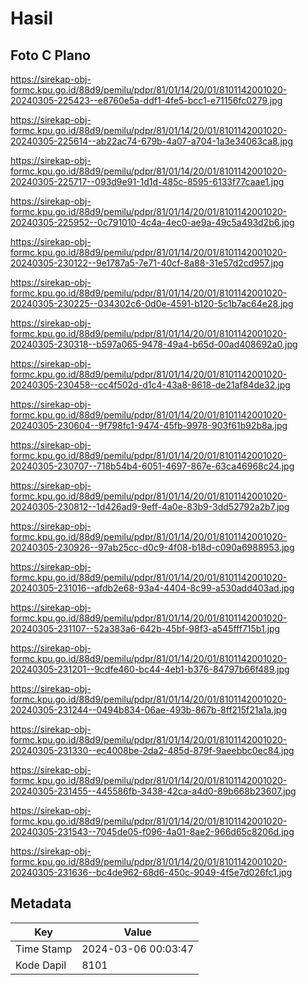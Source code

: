 # Hasil

## Foto C Plano

https://sirekap-obj-formc.kpu.go.id/88d9/pemilu/pdpr/81/01/14/20/01/8101142001020-20240305-225423--e8760e5a-ddf1-4fe5-bcc1-e71156fc0279.jpg

https://sirekap-obj-formc.kpu.go.id/88d9/pemilu/pdpr/81/01/14/20/01/8101142001020-20240305-225614--ab22ac74-679b-4a07-a704-1a3e34063ca8.jpg

https://sirekap-obj-formc.kpu.go.id/88d9/pemilu/pdpr/81/01/14/20/01/8101142001020-20240305-225717--093d9e91-1d1d-485c-8595-6133f77caae1.jpg

https://sirekap-obj-formc.kpu.go.id/88d9/pemilu/pdpr/81/01/14/20/01/8101142001020-20240305-225952--0c791010-4c4a-4ec0-ae9a-49c5a493d2b6.jpg

https://sirekap-obj-formc.kpu.go.id/88d9/pemilu/pdpr/81/01/14/20/01/8101142001020-20240305-230122--9e1787a5-7e71-40cf-8a88-31e57d2cd957.jpg

https://sirekap-obj-formc.kpu.go.id/88d9/pemilu/pdpr/81/01/14/20/01/8101142001020-20240305-230225--034302c6-0d0e-4591-b120-5c1b7ac64e28.jpg

https://sirekap-obj-formc.kpu.go.id/88d9/pemilu/pdpr/81/01/14/20/01/8101142001020-20240305-230318--b597a065-9478-49a4-b65d-00ad408692a0.jpg

https://sirekap-obj-formc.kpu.go.id/88d9/pemilu/pdpr/81/01/14/20/01/8101142001020-20240305-230458--cc4f502d-d1c4-43a8-8618-de21af84de32.jpg

https://sirekap-obj-formc.kpu.go.id/88d9/pemilu/pdpr/81/01/14/20/01/8101142001020-20240305-230604--9f798fc1-9474-45fb-9978-903f61b92b8a.jpg

https://sirekap-obj-formc.kpu.go.id/88d9/pemilu/pdpr/81/01/14/20/01/8101142001020-20240305-230707--718b54b4-6051-4697-867e-63ca46968c24.jpg

https://sirekap-obj-formc.kpu.go.id/88d9/pemilu/pdpr/81/01/14/20/01/8101142001020-20240305-230812--1d426ad9-9eff-4a0e-83b9-3dd52792a2b7.jpg

https://sirekap-obj-formc.kpu.go.id/88d9/pemilu/pdpr/81/01/14/20/01/8101142001020-20240305-230926--97ab25cc-d0c9-4f08-b18d-c090a6988953.jpg

https://sirekap-obj-formc.kpu.go.id/88d9/pemilu/pdpr/81/01/14/20/01/8101142001020-20240305-231016--afdb2e68-93a4-4404-8c99-a530add403ad.jpg

https://sirekap-obj-formc.kpu.go.id/88d9/pemilu/pdpr/81/01/14/20/01/8101142001020-20240305-231107--52a383a6-642b-45bf-98f3-a545fff715b1.jpg

https://sirekap-obj-formc.kpu.go.id/88d9/pemilu/pdpr/81/01/14/20/01/8101142001020-20240305-231201--9cdfe460-bc44-4eb1-b376-84797b66f489.jpg

https://sirekap-obj-formc.kpu.go.id/88d9/pemilu/pdpr/81/01/14/20/01/8101142001020-20240305-231244--0494b834-06ae-493b-867b-8ff215f21a1a.jpg

https://sirekap-obj-formc.kpu.go.id/88d9/pemilu/pdpr/81/01/14/20/01/8101142001020-20240305-231330--ec4008be-2da2-485d-879f-9aeebbc0ec84.jpg

https://sirekap-obj-formc.kpu.go.id/88d9/pemilu/pdpr/81/01/14/20/01/8101142001020-20240305-231455--445586fb-3438-42ca-a4d0-89b668b23607.jpg

https://sirekap-obj-formc.kpu.go.id/88d9/pemilu/pdpr/81/01/14/20/01/8101142001020-20240305-231543--7045de05-f096-4a01-8ae2-966d65c8206d.jpg

https://sirekap-obj-formc.kpu.go.id/88d9/pemilu/pdpr/81/01/14/20/01/8101142001020-20240305-231636--bc4de962-68d6-450c-9049-4f5e7d026fc1.jpg


## Metadata

| Key        | Value               |
| ---------- | ------------------- |
| Time Stamp | 2024-03-06 00:03:47 |
| Kode Dapil | 8101                |



